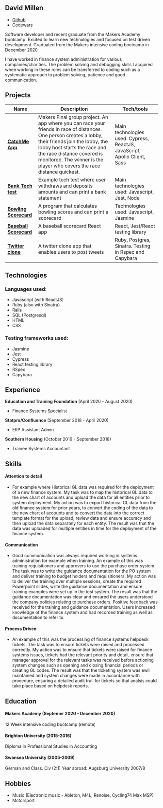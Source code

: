## David Millen
- [Github](https://github.com/dm-devtech)
- [Codewars](https://www.codewars.com/users/dm-devtech)

Software developer and recent graduate from the Makers Academy bootcamp. Excited to learn new technologies and focused on test driven
development. Graduated from the Makers intensive coding bootcamp in December 2020 

I have worked in finance system administration for various companies/charities.  The problem solving and debugging skills I acquired when working in
these roles can be transferred to coding such as a systematic approach to problem solving, patience and good communication.

## Projects

| Name                                                                       | Description                         | Tech/tools  |
| -------------------------------------------------------------------------- | ------------------------------------| ----------- |
| [**CatchMe App**](https://github.com/dm-devtech/catchme-web)   | Makers Final group project.  An app where you can race your friends in race of distances.  One person creates a lobby, their friends join the lobby, the lobby host starts the race and the race distance covered is monitored.   The winner is the player who covers the race distance quickest.  | Main technologies used: Cypress, ReactJS, JavaScript, Apollo Client, Sass |
| [**Bank Tech test**](https://github.com/dm-devtech/bank_tech_test)   | Example tech test where user withdraws and deposits amounts and can print a bank statement  | Main technologies used: Javascript, Jest, Node |
| [**Bowling Scorecard**](https://github.com/dm-devtech/BowlingScorecard)   | A program that calculates bowling scores and can print a scorecard | Technologies used: Javascript, Jasmine |
| [**Baseball Scorecard**](https://github.com/dm-devtech/Baseball-Scorecard_ReactApp) | A baseball scorecard React app | React, Jest/React testing library |
| [**Twitter clone**](https://github.com/dm-devtech/ChitterChallenge) | A twitter clone app that enables users to post tweets | Ruby, Postgres, Sinatra.  Testing in Rspec and Capybara |
 
## Technologies
### Languages used:
- Javascript (with ReactJS)
- Ruby (also with Sinatra)
- Rails
- SQL (Postgresql)
- HTML
- CSS

### Testing frameworks used:
- Jasmine
- Jest
- Cypress
- React testing library
- RSpec
- Capybara

## Experience

**Education and Training Foundation** (April 2020 - August 2020)  
- Finance Systems Specialist

**Statpro/Confluence** (September 2018 - April 2020)
- ERP Assistant Admin

**Southern Housing** (October 2016 - September 2018)
- Trainee Systems Accountant

## Skills

#### Attention to detail
- For example where Historical GL data was required for the deployment of a new finance system.  My task was to map the historical GL data to the new chart of accounts and upload the data for all entities prior to system deployment.  My action was to export historical GL data from the old finance system for prior years, to convert the coding of the data to the new chart of accounts and to convert the data into the correct template format for the upload, review data and ensure accuracy and then upload the data separately for each entity.  The result was that the data was uploaded for multiple entities in time for the deployment of the finance system.

#### Communication
- Good communication was always required working in systems administration for example when training.  An example of this was training requisitioners and approvers to use the purchase order system.  The task was to write the guidance documentation for the PO system and deliver training to budget holders and requisitioners.  My action was to deliver the training over multiple sessions, create the required Powerpoint slides, write the guidance documentation and ensure training examples were set up in the test system.  The result was that the guidance documentation was clear and ensured the users understood the company policies relating to purchase orders.  Positive feedback was received for the training and guidance documentation.  Users increased knowledge of the finance system and had recorded training as well as documentation to refer to.

#### Process Driven
- An example of this was the processing of finance systems helpdesk tickets.  The task was to ensure tickets were raised and processed correctly.  My action was to ensure that tickets were raised for finance systems issues, tickets had the relevant priority and detail, ensure that manager approval for the relevant tasks was received before actioning system changes such as opening and closing financial periods or creating GL codes.  The result was that the ticketing system was ewll maintained and system changes were made in accordance with procedure, ensuring a detailed audit trail for tickets so that analsis could take place based on helpdesk  reports.  

## Education

#### Makers Academy (Septemer 2020 - December 2020)
12 Week intensive coding bootcamp (remote)

#### Brighton University (2015-2016)
Diploma in Professional Studies in Accounting

#### Swansea University (2005-2009)
German and Class. Civ (2:1)
Year abroad: Augsburg University 2007/8

## Hobbies
- Music (Electronic music - Ableton, M4L, Renoise, Cycling74 Max MSP)
- Motorsport
